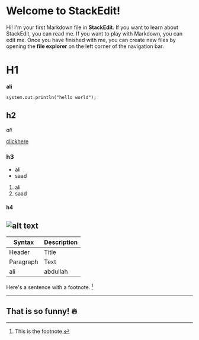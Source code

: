 # Welcome to StackEdit!

Hi! I'm your first Markdown file in **StackEdit**. If you want to learn about StackEdit, you can read me. If you want to play with Markdown, you can edit me. Once you have finished with me, you can create new files by opening the **file explorer** on the left corner of the navigation bar.


# H1
**ali**

`system.out.println("hello world");` 

## h2
*ali*

[clickhere](https://www.youtube.com)
### h3
- ali
- saad
1. ali
2. saad
#### h4

![alt text](https://upload.wikimedia.org/wikipedia/ar/c/c3/Umm_Al-Qura_University_logo.png)
---
| Syntax | Description |  
| ----------- | ----------- |  
| Header | Title |  
| Paragraph | Text |
|ali | abdullah |


Here's a sentence with a footnote. [^1]  
  
[^1]: This is the footnote.

---

That is so funny! :fire:
---
<!--stackedit_data:
eyJoaXN0b3J5IjpbLTE2NTA0MzkxMTddfQ==
-->